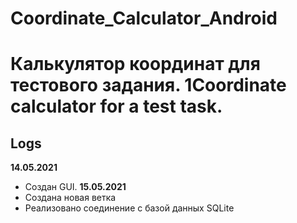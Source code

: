 # Coordinate_Calculator_Android
Калькулятор координат для тестового задания.
1Coordinate calculator for a test task.
=================================================
Logs
-------------------------------------------------
**14.05.2021**
* Создан GUI.
**15.05.2021**
* Создана новая ветка
* Реализовано соединение с базой данных SQLite
